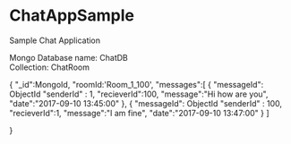 # ChatAppSample
Sample Chat Application

Mongo Database name: ChatDB <br/>
Collection: ChatRoom <br/>

{
"_id":MongoId,
"roomId:'Room_1_100',
"messages":[
{
"messageId": ObjectId
"senderId" : 1,
"recieverId":100,
"message":"Hi how are you",
"date":"2017-09-10 13:45:00"
},
{
"messageId": ObjectId
"senderId" : 100,
"recieverId":1,
"message":"I am fine",
"date":"2017-09-10 13:47:00"
}
]

}
